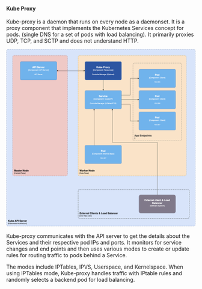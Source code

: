 #### Kube Proxy

Kube-proxy is a daemon that runs on every node as a daemonset. It is a proxy component that implements the Kubernetes Services concept for pods. (single DNS for a set of pods with load balancing). It primarily proxies UDP, TCP, and SCTP and does not understand HTTP.

![Kube Proxy](../../images/kube_proxy.png)

Kube-proxy communicates with the API server to get the details about the Services and their respective pod IPs and ports. It monitors for service changes and end points and then uses various modes to create or update rules for routing traffic to pods behind a Service.

The modes include IPTables, IPVS, Userspace, and Kernelspace. When using IPTables mode, Kube-proxy handles traffic with IPtable rules and randomly selects a backend pod for load balancing.
